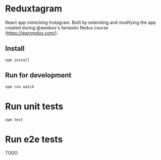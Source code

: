 # Reduxtagram

React app mimicking Instagram. Built by extending and modifying the app created during @wesbos's fantastic Redux course (https://learnredux.com/).

## Install

`npm install` 

## Run for development

`npm run watch`

# Run unit tests

`npm test`

# Run e2e tests

TODO